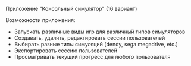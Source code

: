 Приложение "Консольный симулятор" (16 вариант)

Возможности приложения:
- Запускать различные виды игр для различный типов симуляторов
- Создавать, удалять, редактировать сессии пользователей
- Выбирать разные типы симуляций (dendy, sega megadrive, etc.)
- Экспортировать сессию пользователей
- Просматривать текущий прогресс для любого пользователя
